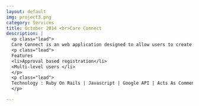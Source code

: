 ```yaml
---
layout: default
img: project3.png
category: Services
title: October 2014 <br>Care Connect
description: |
  <p class="lead">
  Care Connect is an web application designed to allow users to create and attend events/meet ups. 
  <p class="lead">
  Features
  <li>Approval based registration</li> 
  <Multi-level users </li>
  </p>
  <p class="lead">
  Technology : Ruby On Rails | Javascript | Google API | Acts As Commentable | Carrierwave | 
  </p>

---
```

